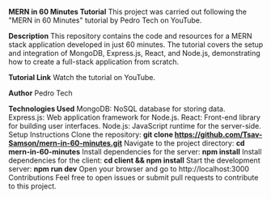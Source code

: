 **MERN in 60 Minutes Tutorial**
This project was carried out following the "MERN in 60 Minutes" tutorial by Pedro Tech on YouTube.

**Description**
This repository contains the code and resources for a MERN stack application developed in just 60 minutes. The tutorial covers the setup and integration of MongoDB, Express.js, React, and Node.js, demonstrating how to create a full-stack application from scratch.

**Tutorial Link**
Watch the tutorial on YouTube.

**Author**
Pedro Tech

**Technologies Used**
MongoDB: NoSQL database for storing data.
Express.js: Web application framework for Node.js.
React: Front-end library for building user interfaces.
Node.js: JavaScript runtime for the server-side.
Setup Instructions
Clone the repository: **git clone https://github.com/Tsav-Samson/mern-in-60-minutes.git**
Navigate to the project directory: **cd mern-in-60-minutes**
Install dependencies for the server: **npm install**
Install dependencies for the client: **cd client && npm install**
Start the development server: **npm run dev**
Open your browser and go to http://localhost:3000
Contributions
Feel free to open issues or submit pull requests to contribute to this project.
